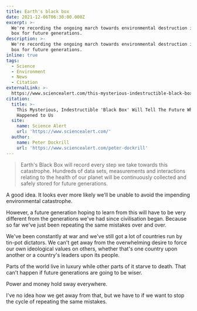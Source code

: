 ```yaml
---
title: Earth's black box
date: 2021-12-06T06:30:00.000Z
excerpt: >-
  We're recording the ongoing march towards environmental destruction in a black
  box for future generations.
description: >-
  We're recording the ongoing march towards environmental destruction in a black
  box for future generations.
inline: true
tags:
  - Science
  - Environment
  - News
  - Citation
externalLink: >-
  https://www.sciencealert.com/this-mysterious-indestructible-black-box-will-tell-the-future-what-happened-to-us
citation:
  title: >-
    This Mysterious, Indestructible 'Black Box' Will Tell The Future What
    Happened to Us
  site:
    name: Science Alert
    url: 'https://www.sciencealert.com/'
  author:
    name: Peter Dockrill
    url: 'https://www.sciencealert.com/peter-dockrill'
---
```

> Earth's Black Box will record every step we take towards this catastrophe. Hundreds of data sets, measurements and interactions relating to the health of our planet will be continuously collected and safely stored for future generations.

A good idea. It looks ever more likely we'll be unable to avoid the impending environmental catastrophe.

However, a future generation hoping to learn from this will have to be very different from the generations we've had since civilisation began. Because so far we've just been repeating the same mistakes over and over.

We've been constantly at war and we've still got a lot of countries run by tin-pot dictators. We can't get away from the overwhelming desire to force our own ideological values on others, whether that's one country upon another or a country's leaders upon its people.

Parts of the world live in luxury while other parts of it starve to death. That can't happen if future generations are going to be wiser.

Power and money hold sway everywhere.

I've no idea how we get away from that, but we have to if we want to stop the cycle of repeating the same mistakes.



